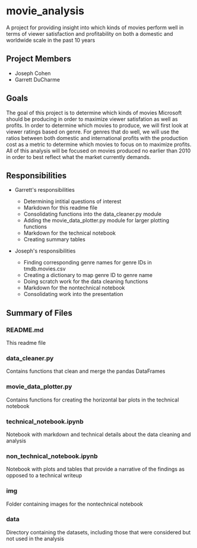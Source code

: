 # movie_analysis
A project for providing insight into which kinds of movies perform well in terms of viewer satisfaction and profitability on both a domestic and worldwide scale in the past 10 years

## Project Members

- Joseph Cohen
- Garrett DuCharme

## Goals

The goal of this project is to determine which kinds of movies Microsoft should be producing in order to maximize viewer satisfation as well as profits. In order to determine which movies to produce, we will first look at viewer ratings based on genre. For genres that do well, we will use the ratios between both domestic and international profits with the production cost as a metric to determine which movies to focus on to maximize profits. All of this analysis will be focused on movies produced no earlier than 2010 in order to best reflect what the market currently demands.

## Responsibilities
    
- Garrett's responsibilities
    - Determining intitial questions of interest
    - Markdown for this readme file
    - Consolidating functions into the data_cleaner.py module
    - Adding the movie_data_plotter.py module for larger plotting functions
    - Markdown for the technical notebook
    - Creating summary tables
    
    
- Joseph's responsibilities
    - Finding corresponding genre names for genre IDs in tmdb.movies.csv
    - Creating a dictionary to map genre ID to genre name
    - Doing scratch work for the data cleaning functions
    - Markdown for the nontechnical notebook
    - Consolidating work into the presentation
    
## Summary of Files

### README.md

This readme file

### data_cleaner.py

Contains functions that clean and merge the pandas DataFrames

### movie_data_plotter.py

Contains functions for creating the horizontal bar plots in the technical notebook

### technical_notebook.ipynb

Notebook with markdown and technical details about the data cleaning and analysis

### non_technical_notebook.ipynb

Notebook with plots and tables that provide a narrative of the findings as opposed to a technical writeup

### img

Folder containing images for the nontechnical notebook

### data

Directory containing the datasets, including those that were considered but not used in the analysis

